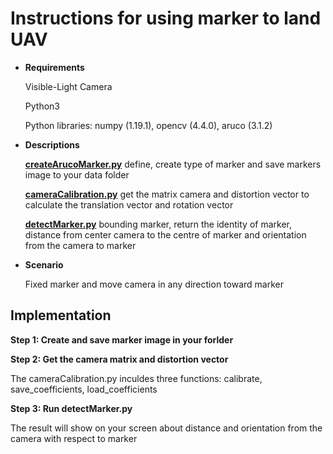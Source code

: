 # Instructions for using marker to land UAV

* **Requirements**
  
  Visible-Light Camera
  
  Python3
  
  Python libraries: numpy (1.19.1), opencv (4.4.0), aruco (3.1.2)

* **Descriptions**
  
  [**createArucoMarker.py**](./landing/createArucoMarker.py) define, create type of marker and save markers image to your data folder
  
  [**cameraCalibration.py**](./landing/cameraCalibration.py) get the matrix camera and distortion vector to calculate the translation vector and rotation vector

  [**detectMarker.py**](./landing/checkMarker.py) bounding marker, return the identity of marker, distance from center camera to the centre of marker and orientation from the camera to marker
  
* **Scenario**

  Fixed marker and move camera in any direction toward marker
  
## **Implementation**

**Step 1: Create and save marker image in your forlder**

**Step 2: Get the camera matrix and distortion vector**

The cameraCalibration.py inculdes three functions: calibrate, save_coefficients, load_coefficients

**Step 3: Run detectMarker.py**

The result will show on your screen about distance and orientation from the camera with respect to marker



